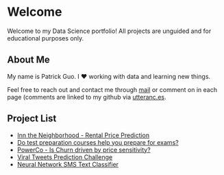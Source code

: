 # Welcome

Welcome to my Data Science portfolio! All projects are unguided and for educational purposes only.

## About Me

My name is Patrick Guo. I ❤️ working with data and learning new things.

Feel free to reach out and contact me through [mail](mailto:shpatrickguo@gmail.com) or comment on in each page (comments are linked to my github via [utteranc.es](https://utteranc.es/).

## Project List

- [Inn the Neighborhood - Rental Price Prediction](projects/inn_the_neighborhood/inn_the_neighborhood.ipynb)
- [Do test preparation courses help you prepare for exams?](projects/exam_scores/exam_scores.ipynb)
- [PowerCo - Is Churn driven by price sensitivity?](projects/BCG/README.md)
- [Viral Tweets Prediction Challenge](projects/viral_tweets/README.md)
- [Neural Network SMS Text Classifier](projects/sms_classifier/README.md)
